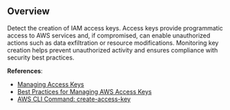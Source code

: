 ## Overview

Detect the creation of IAM access keys. Access keys provide programmatic access to AWS services and, if compromised, can enable unauthorized actions such as data exfiltration or resource modifications. Monitoring key creation helps prevent unauthorized activity and ensures compliance with security best practices.

**References**:
- [Managing Access Keys](https://docs.aws.amazon.com/IAM/latest/UserGuide/id_credentials_access-keys.html)
- [Best Practices for Managing AWS Access Keys](https://docs.aws.amazon.com/general/latest/gr/aws-access-keys-best-practices.html)
- [AWS CLI Command: create-access-key](https://docs.aws.amazon.com/cli/latest/reference/iam/create-access-key.html)
